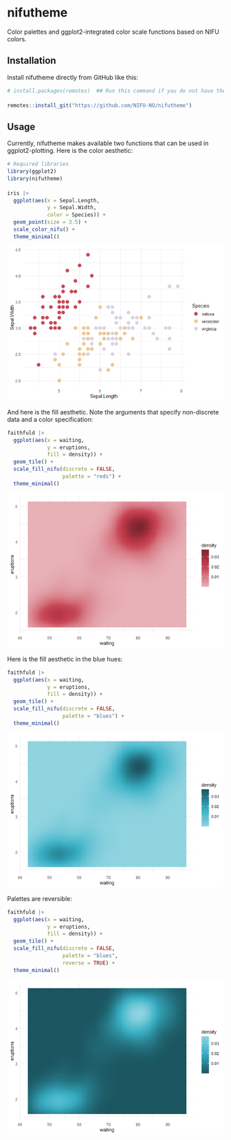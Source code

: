 
# nifutheme

<!-- badges: start -->
<!-- badges: end -->

Color palettes and ggplot2-integrated color scale functions based on
NIFU colors.

## Installation

Install nifutheme directly from GitHub like this:

``` r
# install.packages(remotes)  ## Run this command if you do not have the remotes package installed already

remotes::install_git("https://github.com/NIFU-NO/nifutheme")
```

## Usage

Currently, nifutheme makes available two functions that can be used in
ggplot2-plotting. Here is the color aesthetic:

``` r
# Required libraries
library(ggplot2)
library(nifutheme)

iris |> 
  ggplot(aes(x = Sepal.Length,
             y = Sepal.Width,
             color = Species)) +
  geom_point(size = 3.5) +
  scale_color_nifu() +
  theme_minimal()
```

![](man/figures/unnamed-chunk-3-1.png)<!-- -->

And here is the fill aesthetic. Note the arguments that specify
non-discrete data and a color specification:

``` r
faithfuld |> 
  ggplot(aes(x = waiting,
             y = eruptions,
             fill = density)) +
  geom_tile() +
  scale_fill_nifu(discrete = FALSE,
                  palette = "reds") +
  theme_minimal()
```

![](man/figures/unnamed-chunk-4-1.png)<!-- -->

Here is the fill aesthetic in the blue hues:

``` r
faithfuld |> 
  ggplot(aes(x = waiting,
             y = eruptions,
             fill = density)) +
  geom_tile() +
  scale_fill_nifu(discrete = FALSE,
                  palette = "blues") +
  theme_minimal()
```

![](man/figures/unnamed-chunk-5-1.png)<!-- -->

Palettes are reversible:

``` r
faithfuld |> 
  ggplot(aes(x = waiting,
             y = eruptions,
             fill = density)) +
  geom_tile() +
  scale_fill_nifu(discrete = FALSE,
                  palette = "blues",
                  reverse = TRUE) +
  theme_minimal()
```

![](man/figures/unnamed-chunk-6-1.png)<!-- -->
